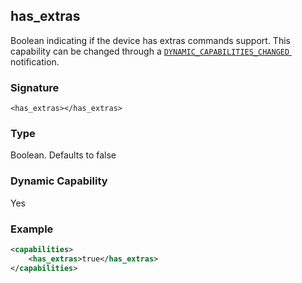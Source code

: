 ## has\_extras

Boolean indicating if the device has extras commands support. This capability can be changed through a [`DYNAMIC_CAPABILITIES_CHANGED` ][1] notification.


### Signature

`<has_extras></has_extras>`


### Type

Boolean. Defaults to false


### Dynamic Capability

Yes


### Example

```xml
<capabilities>
    <has_extras>true</has_extras>
</capabilities>
```


[1]:	https://control4.github.io/docs-driverworks-proxyprotocol/#dynamic-capabilities-changed-tstat